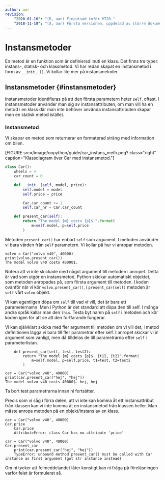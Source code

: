 ```yaml
---
author: aar
revision:
    "2020-01-16": "(B, aar) Finputsad inför VT20."
    "2018-11-18": "(A, aar) Första versionen, uppdelad av större dokument."
...
```

Instansmetoder
==================================

En metod är en funktion som är definierad inuti en klass. Det finns tre typer: instans-, statisk- och klassmetod. Vi har redan skapat en instansmetod i form av `__init__()`. Vi kollar lite mer på instansmetoder.



Instansmetoder {#instansmetoder}
----------------------------------

Instansmetoder identifieras på att den första parametern heter `self`, oftast. I instansmetoder använder man sig av instansattributen, om man vill ha en metod i en klass där man inte behöver använda instansattributen skapar men en statisk metod istället.



### Instansmetod 

Vi skapar en metod som returnerar en formaterad sträng med information om bilen.

[FIGURE src=/image/oopython/guide/car_instans_meth.png? class="right" caption="Klassdiagram över Car med instansmetod."]

```python
class Car():
    wheels = 4
    car_count = 0

    def __init__(self, model, price):
        self.model = model
        self.price = price

        Car.car_count += 1
        self.car_nr = Car.car_count

    def present_car(self):
        return "The model {m} costs {p}$.".format(
            m=self.model, p=self.price
        )
```

Metoden `present_car()` har enbart `self` som argument. I metoden använder vi bara värden från `self` parametern. Vi kollar på hur vi anropar metoden.

```
volvo = Car("volvo v40", 40000)
print(volvo.present_car())
The model volvo v40 costs 40000$.
```

Notera att vi inte skickade med något argument till metoden i anropet. Detta är vad som utgör en instansmetod, Python skickar automatiskt objektet, som metoden anropades på, som första argument till metoden. I koden ovanför när vi kör `volvo.present_car()`, i `present_car(self)` metoden är `self` vårt `volvo` objekt.

Vi kan egentligen döpa om `self` till vad vi vill, det är bara ett parameternamn. Men i Python är det standard att döpa den till self. I många andra språk kallar man den `this`. Testa byt namn på `self` i metoden och kör koden igen för att se att den fortfarande fungerar.

Vi kan självklart skicka med fler argument till metoden om vi vill det, i metod definitionen lägga vi bara till fler parametrar efter self. I anropet skickar vi in argument som vanligt, men då tilldelas de till parametrarna efter `self` i parameterlistan.

```
    def present_car(self, test, test2):
        return "The model {m} costs {p}$. {t1}, {t2}".format(
            m=self.model, p=self.price, t1=test, t2=test2
        )

car = Car("volvo v40", 40000)
print(car.present_car("hej", "hej"))
The model volvo v40 costs 40000$. hej, hej
```

Ta bort test parametrarna innan ni fortsätter.

Precis som vi såg i förra delen, att vi inte kan komma åt ett instansattribut från klassen kan vi inte komma åt en instansmetod från klassen heller. Man måste anropa metoden på en objekt/instans av en klass.

```
car = Car("volvo v40", 40000)
Car.price
    Car.price
    AttributeError: class Car has no attribute 'price'
```

```
car = Car("volvo v40", 40000)
Car.present_car
    print(car.present_car("hej", "hej"))
    TypeError: unbound method present_car() must be called with Car instance as first argument (got str instance instead)
```

Om ni tycker att felmeddelandet låter konstigt kan ni fråga på föreläsningen varför felet är formulerat så.
